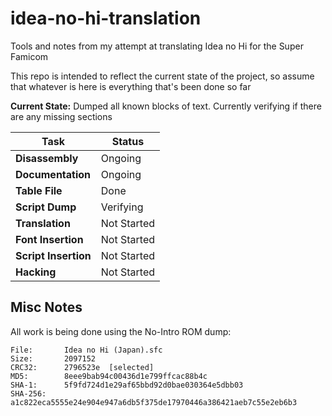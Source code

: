 # idea-no-hi-translation

Tools and notes from my attempt at translating Idea no Hi for the Super Famicom

This repo is intended to reflect the current state of the project, so assume that whatever is here is everything that's been done so far

**Current State:** Dumped all known blocks of text. Currently verifying if there are any missing sections

| Task | Status |
|------|--------|
| **Disassembly** | Ongoing |
| **Documentation** | Ongoing |
| **Table File** | Done |
| **Script Dump** | Verifying |
| **Translation** | Not Started |
| **Font Insertion** | Not Started |
| **Script Insertion** | Not Started |
| **Hacking** | Not Started |

## Misc Notes

All work is being done using the No-Intro ROM dump:

```text
File:       Idea no Hi (Japan).sfc
Size:       2097152
CRC32:      2796523e  [selected]
MD5:        8eee9bab94c00436d1e799ffcac88b4c
SHA-1:      5f9fd724d1e29af65bbd92d0bae030364e5dbb03
SHA-256:    a1c822eca5555e24e904e947a6db5f375de17970446a386421aeb7c55e2eb6b3 
```
